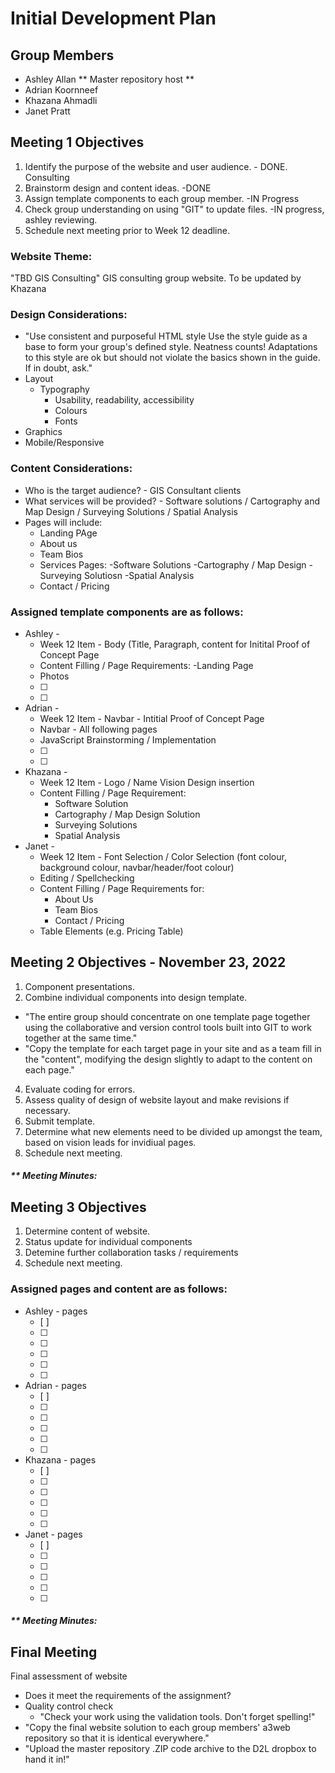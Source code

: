 # Initial Development Plan
## Group Members
- Ashley Allan ** Master repository host **
- Adrian Koornneef
- Khazana Ahmadli
- Janet Pratt

## Meeting 1 Objectives
1. Identify the purpose of the website and user audience. - DONE. Consulting
2. Brainstorm design and content ideas. -DONE
3. Assign template components to each group member. -IN Progress
4. Check group understanding on using "GIT" to update files. -IN progress, ashley reviewing. 
5. Schedule next meeting prior to Week 12 deadline.

### Website Theme:
"TBD GIS Consulting" GIS consulting group website. To be updated by Khazana 

### Design Considerations:
- "Use consistent and purposeful HTML style
Use the style guide as a base to form your group's defined style. Neatness counts! Adaptations to this style are 
ok but should not violate the basics shown in the guide. If in doubt, ask."
- Layout
  - Typography
    - Usability, readability, accessibility
    - Colours
    - Fonts
- Graphics
- Mobile/Responsive

### Content Considerations:
- Who is the target audience? - GIS Consultant clients
- What services will be provided? - Software solutions / Cartography and Map Design / Surveying Solutions / Spatial Analysis
- Pages will include:
    - Landing PAge
    - About us
    - Team Bios
    - Services Pages:
        -Software Solutions
        -Cartography / Map Design
        -Surveying Solutiosn
        -Spatial Analysis
    - Contact / Pricing

### Assigned template components are as follows:
- Ashley - 
  - Week 12 Item - Body (Title, Paragraph, content for Initital Proof of Concept Page
  - Content Filling / Page Requirements:
      -Landing Page
  - Photos
  - [ ]
  - [ ]
- Adrian - 
  - Week 12 Item - Navbar - Intitial Proof of Concept Page
  - Navbar - All following pages
  - JavaScript Brainstorming / Implementation
  - [ ]
  - [ ]
- Khazana - 
  - Week 12 Item - Logo / Name Vision Design insertion
  - Content Filling / Page Requirement:
      - Software Solution
      - Cartography / Map Design Solution
      - Surveying Solutions
      - Spatial Analysis
- Janet - 
  - Week 12 Item - Font Selection / Color Selection (font colour, background colour, navbar/header/foot colour)
  - Editing / Spellchecking
  - Content Filling / Page Requirements for:
      - About Us
      - Team Bios
      - Contact / Pricing
  - Table Elements (e.g. Pricing Table)


## Meeting 2 Objectives - November 23, 2022 

1. Component presentations.
2. Combine individual components into design template.
  - "The entire group should concentrate on one template page together using the collaborative and 
version control tools built into GIT to work together at the same time."
  - "Copy the template for each target page in your site and as a team fill in the "content", modifying 
the design slightly to adapt to the content on each page."
4. Evaluate coding for errors.
5. Assess quality of design of website layout and make revisions if necessary.
6. Submit template.
7. Determine what new elements need to be divided up amongst the team, based on vision leads for invidiual pages.
8. Schedule next meeting.

##### ** Meeting Minutes:


## Meeting 3 Objectives
1. Determine content of website.
2. Status update for individual components
2. Detemine further collaboration tasks / requirements
4. Schedule next meeting.

### Assigned pages and content are as follows:
- Ashley - pages
  - [ ]
  - [ ]
  - [ ]
  - [ ]
  - [ ]
  - [ ]
- Adrian - pages
  - [ ]
  - [ ]
  - [ ]
  - [ ]
  - [ ]
  - [ ]
- Khazana - pages
  - [ ]
  - [ ]
  - [ ]
  - [ ]
  - [ ]
  - [ ]
- Janet - pages
  - [ ]
  - [ ]
  - [ ]
  - [ ]
  - [ ]
  - [ ]

##### ** Meeting Minutes:



## Final Meeting
Final assessment of website
  - Does it meet the requirements of the assignment?
  - Quality control check
      - "Check your work using the validation tools. Don't forget spelling!"
  - "Copy the final website solution to each group members' a3web repository so that it is identical everywhere."
  - "Upload the master repository .ZIP code archive to the D2L dropbox to hand it in!"

